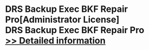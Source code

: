 # DRS Backup Exec BKF Repair Pro[Administrator License]<br />DRS Backup Exec BKF Repair Pro<br />[>> Detailed information](https://secure.shareit.com/shareit/product.html?productid=301009941&affiliateid=200057808)